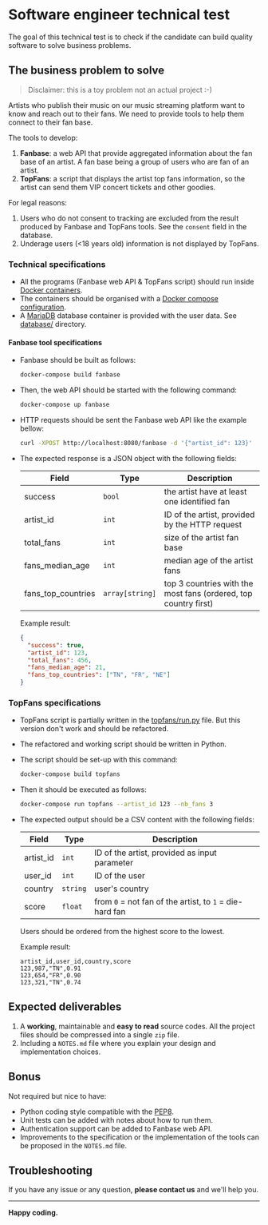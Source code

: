 # Software engineer technical test

The goal of this technical test is to check if the candidate
can build quality software to solve business problems.

## The business problem to solve

> Disclaimer: this is a toy problem not an actual project :-)

Artists who publish their music on our music streaming platform
want to know and reach out to their fans.
We need to provide tools to help them connect to their fan base.

The tools to develop:
1. **Fanbase**: a web API that provide aggregated information
  about the fan base of an artist. A fan base being a group of users who are fan of an artist.
2. **TopFans**: a script that displays the artist top fans information,
  so the artist can send them VIP concert tickets and other goodies.

For legal reasons:
1. Users who do not consent to tracking are excluded from the result produced
  by Fanbase and TopFans tools. See the `consent` field in the database.
2. Underage users (<18 years old) information is not displayed by TopFans.

### Technical specifications

* All the programs (Fanbase web API & TopFans script) should run inside
  [Docker containers](https://docs.docker.com/compose/).
* The containers should be organised with a
  [Docker compose configuration](https://docs.docker.com/compose/).
* A [MariaDB](https://mariadb.org/) database container is provided
  with the user data. See [database/](database/) directory.

#### Fanbase tool specifications

* Fanbase should be built as follows:

  ```sh
  docker-compose build fanbase
  ```

* Then, the web API should be started with the following command:

  ```sh
  docker-compose up fanbase
  ```

* HTTP requests should be sent the Fanbase web API like the example bellow:

  ```sh
  curl -XPOST http://localhost:8080/fanbase -d '{"artist_id": 123}'
  ```

* The expected response is a JSON object with the following fields:

  |Field|Type|Description|
  |-----|----|-----------|
  |success|`bool`|the artist have at least one identified fan|
  |artist_id|`int`|ID of the artist, provided by the HTTP request|
  |total_fans|`int`|size of the artist fan base|
  |fans_median_age|`int`|median age of the artist fans|
  |fans_top_countries|`array[string]`|top 3 countries with the most fans (ordered, top country first)|

  Example result:

  ```json
  {
    "success": true,
    "artist_id": 123,
    "total_fans": 456,
    "fans_median_age": 21,
    "fans_top_countries": ["TN", "FR", "NE"]
  }
  ```

### TopFans specifications

* TopFans script is partially written in the
  [topfans/run.py](topfans/run.py) file. But this version don't work
  and should be refactored.

* The refactored and working script should be written in Python.

* The script should be set-up with this command:

  ```sh
  docker-compose build topfans
  ```

* Then it should be executed as follows:

  ```sh
  docker-compose run topfans --artist_id 123 --nb_fans 3
  ```

* The expected output should be a CSV content with the following fields:

  |Field|Type|Description|
  |-----|----|-----------|
  |artist_id|`int`|ID of the artist, provided as input parameter|
  |user_id|`int`|ID of the user|
  |country|`string`|user's country|
  |score|`float`|from `0` = not fan of the artist, to `1` = die-hard fan|

  Users should be ordered from the highest score to the lowest.

  Example result:

  ```csv
  artist_id,user_id,country,score
  123,987,"TN",0.91
  123,654,"FR",0.90
  123,321,"TN",0.74
  ```

## Expected deliverables

1. A **working**, maintainable and **easy to read** source codes.
  All the project files should be compressed into a single `zip` file.
2. Including a `NOTES.md` file where you explain your design and implementation
  choices.

## Bonus

Not required but nice to have:

* Python coding style compatible
  with the [PEP8](https://www.python.org/dev/peps/pep-0008/).
* Unit tests can be added with notes about how to run them.
* Authentication support can be added to Fanbase web API.
* Improvements to the specification or the implementation of 
  the tools can be proposed in the `NOTES.md` file.

## Troubleshooting

If you have any issue or any question, **please contact us**
and we'll help you.

---

**Happy coding.**
